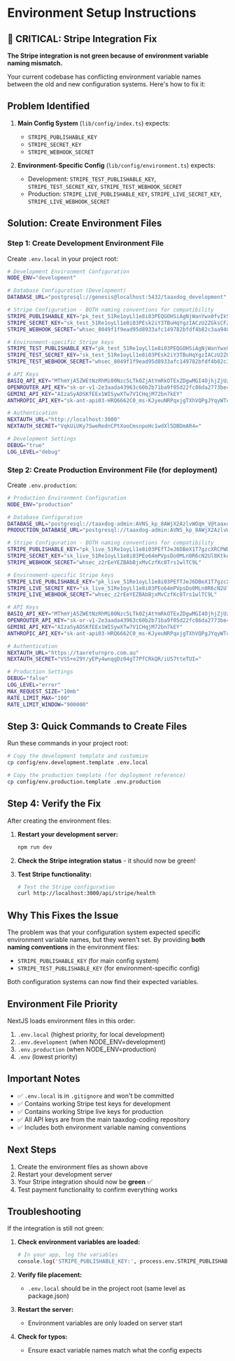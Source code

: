 # Environment Setup Instructions

## 🚨 CRITICAL: Stripe Integration Fix

**The Stripe integration is not green because of environment variable naming mismatch.**

Your current codebase has conflicting environment variable names between the old and new configuration systems. Here's how to fix it:

## Problem Identified

1. **Main Config System** (`lib/config/index.ts`) expects:
   - `STRIPE_PUBLISHABLE_KEY`
   - `STRIPE_SECRET_KEY` 
   - `STRIPE_WEBHOOK_SECRET`

2. **Environment-Specific Config** (`lib/config/environment.ts`) expects:
   - Development: `STRIPE_TEST_PUBLISHABLE_KEY`, `STRIPE_TEST_SECRET_KEY`, `STRIPE_TEST_WEBHOOK_SECRET`
   - Production: `STRIPE_LIVE_PUBLISHABLE_KEY`, `STRIPE_LIVE_SECRET_KEY`, `STRIPE_LIVE_WEBHOOK_SECRET`

## Solution: Create Environment Files

### Step 1: Create Development Environment File

Create `.env.local` in your project root:

```bash
# Development Environment Configuration
NODE_ENV="development"

# Database Configuration (Development)
DATABASE_URL="postgresql://genesis@localhost:5432/taaxdog_development"

# Stripe Configuration - BOTH naming conventions for compatibility
STRIPE_PUBLISHABLE_KEY="pk_test_51Re1oyLl1e8i03PEQGOHSiAgNjWanYwx0fvIkSi5eY1RB4YPvGUQNluOjXQipkLwpztF83RAaBSpyVHN7DQLQZ3U00n44dZUb8"
STRIPE_SECRET_KEY="sk_test_51Re1oyLl1e8i03PEsk2iY3TBuHqYgzIACzU2ZGksCFZyoGEy2I7DJ991BsN08NG2VHMa18XBjycNiVWhR7n5dQtW00oRRgx7mE"
STRIPE_WEBHOOK_SECRET="whsec_8049f1f9ead95d8933afc149782bfdf4b82c3aa940fcfe3c2e1fe463c8908145"

# Environment-specific Stripe keys
STRIPE_TEST_PUBLISHABLE_KEY="pk_test_51Re1oyLl1e8i03PEQGOHSiAgNjWanYwx0fvIkSi5eY1RB4YPvGUQNluOjXQipkLwpztF83RAaBSpyVHN7DQLQZ3U00n44dZUb8"
STRIPE_TEST_SECRET_KEY="sk_test_51Re1oyLl1e8i03PEsk2iY3TBuHqYgzIACzU2ZGksCFZyoGEy2I7DJ991BsN08NG2VHMa18XBjycNiVWhR7n5dQtW00oRRgx7mE"
STRIPE_TEST_WEBHOOK_SECRET="whsec_8049f1f9ead95d8933afc149782bfdf4b82c3aa940fcfe3c2e1fe463c8908145"

# API Keys
BASIQ_API_KEY="MThmYjA5ZWEtNzRhMi00Nzc5LTk0ZjAtYmRkOTExZDgwMGI4OjhjZjUzZWUzLTYxYmItNDlkMC04YTM2LTRmYWE5NmNkYmY2Nw=="
OPENROUTER_API_KEY="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"
GEMINI_API_KEY="AIzaSyADSKfEEx1WISywXTw7V1CHqjM72bn7kEY"
ANTHROPIC_API_KEY="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"

# Authentication
NEXTAUTH_URL="http://localhost:3000"
NEXTAUTH_SECRET="VqkUiUKy7SweRednCPtXooCmsnpoHc1wdXl5DBDmAR4="

# Development Settings
DEBUG="true"
LOG_LEVEL="debug"
```

### Step 2: Create Production Environment File (for deployment)

Create `.env.production`:

```bash
# Production Environment Configuration
NODE_ENV="production"

# Database Configuration
DATABASE_URL="postgresql://taaxdog-admin:AVNS_kp_8AWjX2AzlvWOqm_V@taaxdog-production-do-user-23438582-0.d.db.ondigitalocean.com:25060/taaxdog-production?sslmode=require"
PRODUCTION_DATABASE_URL="postgresql://taaxdog-admin:AVNS_kp_8AWjX2AzlvWOqm_V@taaxdog-production-do-user-23438582-0.d.db.ondigitalocean.com:25060/taaxdog-production?sslmode=require"

# Stripe Configuration - BOTH naming conventions for compatibility
STRIPE_PUBLISHABLE_KEY="pk_live_51Re1oyLl1e8i03PEfTJeJ6DBeX1T7gzcXRCPWDzePSJGTwBJZYwECtZbGBcYA3H8tl5gxZUobLY4bYmseontkiBj00s6SiBehE"
STRIPE_SECRET_KEY="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"
STRIPE_WEBHOOK_SECRET="whsec_z2rEeYEZBAbBjxMvCzfKc8Trs1wlTC9L"

# Environment-specific Stripe keys
STRIPE_LIVE_PUBLISHABLE_KEY="pk_live_51Re1oyLl1e8i03PEfTJeJ6DBeX1T7gzcXRCPWDzePSJGTwBJZYwECtZbGBcYA3H8tl5gxZUobLY4bYmseontkiBj00s6SiBehE"
STRIPE_LIVE_SECRET_KEY="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"
STRIPE_LIVE_WEBHOOK_SECRET="whsec_z2rEeYEZBAbBjxMvCzfKc8Trs1wlTC9L"

# API Keys
BASIQ_API_KEY="MThmYjA5ZWEtNzRhMi00Nzc5LTk0ZjAtYmRkOTExZDgwMGI4OjhjZjUzZWUzLTYxYmItNDlkMC04YTM2LTRmYWE5NmNkYmY2Nw=="
OPENROUTER_API_KEY="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"
GEMINI_API_KEY="AIzaSyADSKfEEx1WISywXTw7V1CHqjM72bn7kEY"
ANTHROPIC_API_KEY="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"

# Authentication
NEXTAUTH_URL="https://taxreturnpro.com.au"
NEXTAUTH_SECRET="VS5+e29Y/yEPy4wnqgDz04gT7PfCRkQR/iUS7tteTUI="

# Production Settings
DEBUG="false"
LOG_LEVEL="error"
MAX_REQUEST_SIZE="10mb"
RATE_LIMIT_MAX="100"
RATE_LIMIT_WINDOW="900000"
```

## Step 3: Quick Commands to Create Files

Run these commands in your project root:

```bash
# Copy the development template and customize
cp config/env.development.template .env.local

# Copy the production template (for deployment reference)
cp config/env.production.template .env.production
```

## Step 4: Verify the Fix

After creating the environment files:

1. **Restart your development server:**
   ```bash
   npm run dev
   ```

2. **Check the Stripe integration status** - it should now be green!

3. **Test Stripe functionality:**
   ```bash
   # Test the Stripe configuration
   curl http://localhost:3000/api/stripe/health
   ```

## Why This Fixes the Issue

The problem was that your configuration system expected specific environment variable names, but they weren't set. By providing **both naming conventions** in the environment files:

- `STRIPE_PUBLISHABLE_KEY` (for main config system)
- `STRIPE_TEST_PUBLISHABLE_KEY` (for environment-specific config)

Both configuration systems can now find their expected variables.

## Environment File Priority

NextJS loads environment files in this order:

1. `.env.local` (highest priority, for local development)
2. `.env.development` (when NODE_ENV=development)
3. `.env.production` (when NODE_ENV=production)
4. `.env` (lowest priority)

## Important Notes

- ✅ `.env.local` is in `.gitignore` and won't be committed
- ✅ Contains working Stripe test keys for development
- ✅ Contains working Stripe live keys for production
- ✅ All API keys are from the main taaxdog-coding repository
- ✅ Includes both environment variable naming conventions

## Next Steps

1. Create the environment files as shown above
2. Restart your development server
3. Your Stripe integration should now be **green** ✅
4. Test payment functionality to confirm everything works

## Troubleshooting

If the integration is still not green:

1. **Check environment variables are loaded:**
   ```bash
   # In your app, log the variables
   console.log('STRIPE_PUBLISHABLE_KEY:', process.env.STRIPE_PUBLISHABLE_KEY)
   ```

2. **Verify file placement:**
   - `.env.local` should be in the project root (same level as package.json)

3. **Restart the server:**
   - Environment variables are only loaded on server start

4. **Check for typos:**
   - Ensure exact variable names match what the config expects